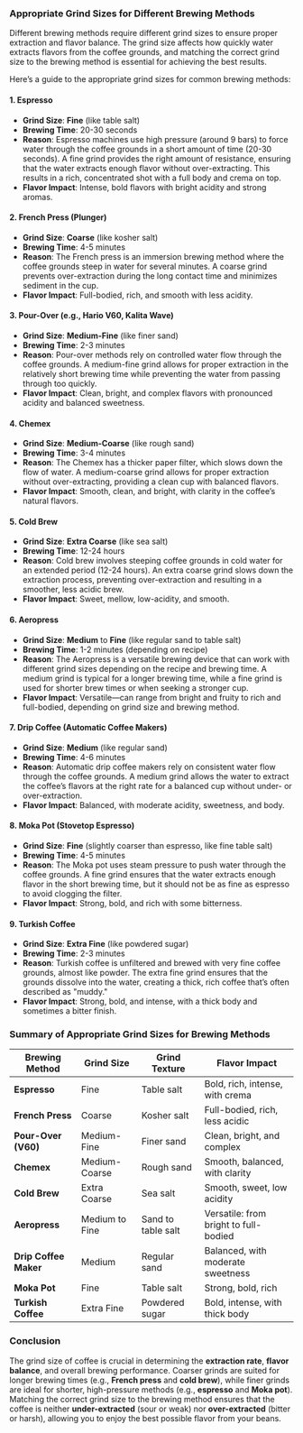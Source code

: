 ### Appropriate Grind Sizes for Different Brewing Methods

Different brewing methods require different grind sizes to ensure proper extraction and flavor balance. The grind size affects how quickly water extracts flavors from the coffee grounds, and matching the correct grind size to the brewing method is essential for achieving the best results.

Here’s a guide to the appropriate grind sizes for common brewing methods:

#### 1. **Espresso**
- **Grind Size**: **Fine** (like table salt)
- **Brewing Time**: 20-30 seconds
- **Reason**: Espresso machines use high pressure (around 9 bars) to force water through the coffee grounds in a short amount of time (20-30 seconds). A fine grind provides the right amount of resistance, ensuring that the water extracts enough flavor without over-extracting. This results in a rich, concentrated shot with a full body and crema on top.
- **Flavor Impact**: Intense, bold flavors with bright acidity and strong aromas.

#### 2. **French Press (Plunger)**
- **Grind Size**: **Coarse** (like kosher salt)
- **Brewing Time**: 4-5 minutes
- **Reason**: The French press is an immersion brewing method where the coffee grounds steep in water for several minutes. A coarse grind prevents over-extraction during the long contact time and minimizes sediment in the cup.
- **Flavor Impact**: Full-bodied, rich, and smooth with less acidity.

#### 3. **Pour-Over (e.g., Hario V60, Kalita Wave)**
- **Grind Size**: **Medium-Fine** (like finer sand)
- **Brewing Time**: 2-3 minutes
- **Reason**: Pour-over methods rely on controlled water flow through the coffee grounds. A medium-fine grind allows for proper extraction in the relatively short brewing time while preventing the water from passing through too quickly.
- **Flavor Impact**: Clean, bright, and complex flavors with pronounced acidity and balanced sweetness.

#### 4. **Chemex**
- **Grind Size**: **Medium-Coarse** (like rough sand)
- **Brewing Time**: 3-4 minutes
- **Reason**: The Chemex has a thicker paper filter, which slows down the flow of water. A medium-coarse grind allows for proper extraction without over-extracting, providing a clean cup with balanced flavors.
- **Flavor Impact**: Smooth, clean, and bright, with clarity in the coffee’s natural flavors.

#### 5. **Cold Brew**
- **Grind Size**: **Extra Coarse** (like sea salt)
- **Brewing Time**: 12-24 hours
- **Reason**: Cold brew involves steeping coffee grounds in cold water for an extended period (12-24 hours). An extra coarse grind slows down the extraction process, preventing over-extraction and resulting in a smoother, less acidic brew.
- **Flavor Impact**: Sweet, mellow, low-acidity, and smooth.

#### 6. **Aeropress**
- **Grind Size**: **Medium** to **Fine** (like regular sand to table salt)
- **Brewing Time**: 1-2 minutes (depending on recipe)
- **Reason**: The Aeropress is a versatile brewing device that can work with different grind sizes depending on the recipe and brewing time. A medium grind is typical for a longer brewing time, while a fine grind is used for shorter brew times or when seeking a stronger cup.
- **Flavor Impact**: Versatile—can range from bright and fruity to rich and full-bodied, depending on grind size and brewing method.

#### 7. **Drip Coffee (Automatic Coffee Makers)**
- **Grind Size**: **Medium** (like regular sand)
- **Brewing Time**: 4-6 minutes
- **Reason**: Automatic drip coffee makers rely on consistent water flow through the coffee grounds. A medium grind allows the water to extract the coffee’s flavors at the right rate for a balanced cup without under- or over-extraction.
- **Flavor Impact**: Balanced, with moderate acidity, sweetness, and body.

#### 8. **Moka Pot (Stovetop Espresso)**
- **Grind Size**: **Fine** (slightly coarser than espresso, like fine table salt)
- **Brewing Time**: 4-5 minutes
- **Reason**: The Moka pot uses steam pressure to push water through the coffee grounds. A fine grind ensures that the water extracts enough flavor in the short brewing time, but it should not be as fine as espresso to avoid clogging the filter.
- **Flavor Impact**: Strong, bold, and rich with some bitterness.

#### 9. **Turkish Coffee**
- **Grind Size**: **Extra Fine** (like powdered sugar)
- **Brewing Time**: 2-3 minutes
- **Reason**: Turkish coffee is unfiltered and brewed with very fine coffee grounds, almost like powder. The extra fine grind ensures that the grounds dissolve into the water, creating a thick, rich coffee that’s often described as "muddy."
- **Flavor Impact**: Strong, bold, and intense, with a thick body and sometimes a bitter finish.

### Summary of Appropriate Grind Sizes for Brewing Methods

| **Brewing Method**      | **Grind Size**         | **Grind Texture**           | **Flavor Impact**                         |
|-------------------------|------------------------|-----------------------------|-------------------------------------------|
| **Espresso**            | Fine                   | Table salt                   | Bold, rich, intense, with crema           |
| **French Press**        | Coarse                 | Kosher salt                  | Full-bodied, rich, less acidic            |
| **Pour-Over (V60)**     | Medium-Fine            | Finer sand                   | Clean, bright, and complex                |
| **Chemex**              | Medium-Coarse          | Rough sand                   | Smooth, balanced, with clarity            |
| **Cold Brew**           | Extra Coarse           | Sea salt                     | Smooth, sweet, low acidity                |
| **Aeropress**           | Medium to Fine         | Sand to table salt           | Versatile: from bright to full-bodied     |
| **Drip Coffee Maker**   | Medium                 | Regular sand                 | Balanced, with moderate sweetness         |
| **Moka Pot**            | Fine                   | Table salt                   | Strong, bold, rich                       |
| **Turkish Coffee**      | Extra Fine             | Powdered sugar               | Bold, intense, with thick body            |

### Conclusion

The grind size of coffee is crucial in determining the **extraction rate**, **flavor balance**, and overall brewing performance. Coarser grinds are suited for longer brewing times (e.g., **French press** and **cold brew**), while finer grinds are ideal for shorter, high-pressure methods (e.g., **espresso** and **Moka pot**). Matching the correct grind size to the brewing method ensures that the coffee is neither **under-extracted** (sour or weak) nor **over-extracted** (bitter or harsh), allowing you to enjoy the best possible flavor from your beans.